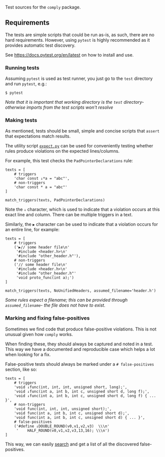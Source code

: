 Test sources for the `comply` package.

## Requirements

The tests are simple scripts that could be run as-is, as such, there are no hard requirements. However, using `pytest` is highly recommended as it provides automatic test discovery.

See https://docs.pytest.org/en/latest on how to install and use.

### Running tests

Assuming `pytest` is used as test runner, you just go to the `test` directory and run `pytest`, e.g.:

```
$ pytest
```

*Note that it is important that working directory is the `test` directory- otherwise imports from the test scripts won't resolve*

### Making tests

As mentioned, tests should be small, simple and concise scripts that `assert` that expectations match results.

The utility script [`expect.py`](rules/expect.py) can be used for conveniently testing whether rules produce violations on the expected lines/columns.

For example, this test checks the `PadPointerDeclarations` rule:

```
texts = [
    # triggers
    'char const ↓*a = "abc"',
    # non-triggers
    'char const * a = "abc"'
]

match_triggers(texts, PadPointerDeclarations)
```

Note the `↓` character, which is used to indicate that a violation occurs at this exact line and column. There can be multiple triggers in a text.

Similarly, the `▶` character can be used to indicate that a violation occurs for an entire line, for example:

```
texts = [
    # triggers
    ('▶// some header file\n'
     '#include <header.h>\n'
     '#include "other_header.h"'),
    # non-triggers
    ('// some header file\n'
     '#include <header.h>\n'
     '#include "other_header.h"'
     'void proto_func(int a);')
]
    
match_triggers(texts, NoUnifiedHeaders, assumed_filename='header.h')
```

*Some rules expect a filename; this can be provided through `assumed_filename`- the file does not have to exist.*

### Marking and fixing false-positives

Sometimes we find code that produce false-positive violations. This is not unusual given how `comply` works.

When finding these, they should always be captured and noted in a test. This way we have a documented and reproducible case which helps a lot when looking for a fix.

False-positive tests should always be marked under a `# false-positives` section, like so:

```
texts = [
    # triggers
    'void ↓func(int, int, int, unsigned short, long);',
    'void ↓func(int a, int b, int c, unsigned short d, long f);',
    'void ↓func(int a, int b, int c, unsigned short d, long f) { ... }',
    # non-triggers
    'void func(int, int, int, unsigned short);',
    'void func(int a, int b, int c, unsigned short d);',
    'void func(int a, int b, int c, unsigned short d) { ... }',
    # false-positives
    ('#define ↓DOUBLE_ROUND(v0,v1,v2,v3)  \\\n'
     '    HALF_ROUND(v0,v1,v2,v3,13,16); \\\n')
]
```

This way, we can easily [search](https://github.com/search?l=Python&q=false-positives+repo%3Ajhauberg%2Fcomply+path%3A%2Ftest&type=Code) and get a list of all the discovered false-positives.
